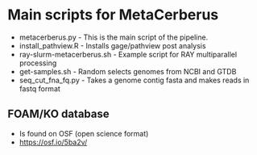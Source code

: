 # Main scripts for MetaCerberus 

- metacerberus.py - This is the main script of the pipeline.
- install_pathview.R - Installs gage/pathview post analysis
- ray-slurm-metacerberus.sh - Example script for RAY multiparallel processing
- get-samples.sh - Random selects genomes from NCBI and GTDB
- seq_cut_fna_fq.py - Takes a genome contig fasta and makes reads in fastq format

## FOAM/KO database
- Is found on OSF (open science format)
- https://osf.io/5ba2v/
